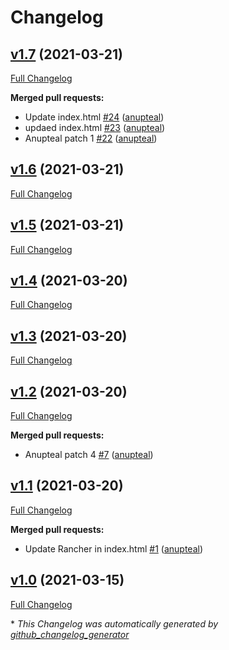 # Changelog

## [v1.7](https://github.com/anupteal/nginxrepo/tree/v1.7) (2021-03-21)

[Full Changelog](https://github.com/anupteal/nginxrepo/compare/v1.6...v1.7)

**Merged pull requests:**

- Update index.html [\#24](https://github.com/anupteal/nginxrepo/pull/24) ([anupteal](https://github.com/anupteal))
- updaed index.html [\#23](https://github.com/anupteal/nginxrepo/pull/23) ([anupteal](https://github.com/anupteal))
- Anupteal patch 1 [\#22](https://github.com/anupteal/nginxrepo/pull/22) ([anupteal](https://github.com/anupteal))

## [v1.6](https://github.com/anupteal/nginxrepo/tree/v1.6) (2021-03-21)

[Full Changelog](https://github.com/anupteal/nginxrepo/compare/v1.5...v1.6)

## [v1.5](https://github.com/anupteal/nginxrepo/tree/v1.5) (2021-03-21)

[Full Changelog](https://github.com/anupteal/nginxrepo/compare/v1.4...v1.5)

## [v1.4](https://github.com/anupteal/nginxrepo/tree/v1.4) (2021-03-20)

[Full Changelog](https://github.com/anupteal/nginxrepo/compare/v1.3...v1.4)

## [v1.3](https://github.com/anupteal/nginxrepo/tree/v1.3) (2021-03-20)

[Full Changelog](https://github.com/anupteal/nginxrepo/compare/v1.2...v1.3)

## [v1.2](https://github.com/anupteal/nginxrepo/tree/v1.2) (2021-03-20)

[Full Changelog](https://github.com/anupteal/nginxrepo/compare/v1.1...v1.2)

**Merged pull requests:**

- Anupteal patch 4 [\#7](https://github.com/anupteal/nginxrepo/pull/7) ([anupteal](https://github.com/anupteal))

## [v1.1](https://github.com/anupteal/nginxrepo/tree/v1.1) (2021-03-20)

[Full Changelog](https://github.com/anupteal/nginxrepo/compare/v1.0...v1.1)

**Merged pull requests:**

- Update Rancher in index.html [\#1](https://github.com/anupteal/nginxrepo/pull/1) ([anupteal](https://github.com/anupteal))

## [v1.0](https://github.com/anupteal/nginxrepo/tree/v1.0) (2021-03-15)

[Full Changelog](https://github.com/anupteal/nginxrepo/compare/313a09bd89479e3f76f76418b5db0cb3836c228c...v1.0)



\* *This Changelog was automatically generated by [github_changelog_generator](https://github.com/github-changelog-generator/github-changelog-generator)*
